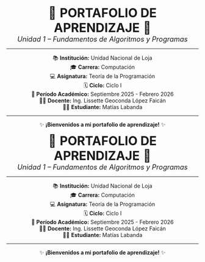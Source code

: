 <p align="center">
  <span style="font-size:32px;">🌟 <strong>PORTAFOLIO DE APRENDIZAJE</strong> 🌟</span><br>
  <em style="font-size:18px;">Unidad 1 – Fundamentos de Algoritmos y Programas</em>
</p>

<hr>

<p align="center">
  📚 <strong>Institución:</strong> Unidad Nacional de Loja<br>
  🎓 <strong>Carrera:</strong> Computación<br>
  💻 <strong>Asignatura:</strong> Teoría de la Programación<br>
  🗓️ <strong>Ciclo:</strong> Ciclo I<br>
  📆 <strong>Período Académico:</strong> Septiembre 2025 - Febrero 2026<br>
  👩‍🏫 <strong>Docente:</strong> Ing. Lissette Geoconda López Faicán<br>
  🧑‍🎓 <strong>Estudiante:</strong> Matías Labanda
</p>

<hr>

<p align="center">
  ✨ <strong>¡Bienvenidos a mi portafolio de aprendizaje!</strong> ✨
</p>
<p align="center">
  <span style="font-size:32px;">🌟 <strong>PORTAFOLIO DE APRENDIZAJE</strong> 🌟</span><br>
  <em style="font-size:18px;">Unidad 1 – Fundamentos de Algoritmos y Programas</em>
</p>

<hr>

<p align="center">
  📚 <strong>Institución:</strong> Unidad Nacional de Loja<br>
  🎓 <strong>Carrera:</strong> Computación<br>
  💻 <strong>Asignatura:</strong> Teoría de la Programación<br>
  🗓️ <strong>Ciclo:</strong> Ciclo I<br>
  📆 <strong>Período Académico:</strong> Septiembre 2025 - Febrero 2026<br>
  👩‍🏫 <strong>Docente:</strong> Ing. Lissette Geoconda López Faicán<br>
  🧑‍🎓 <strong>Estudiante:</strong> Matías Labanda
</p>

<hr>

<p align="center">
  ✨ <strong>¡Bienvenidos a mi portafolio de aprendizaje!</strong> ✨
</p>
